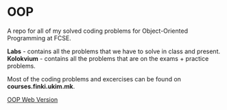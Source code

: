 # OOP
A repo for all of my solved coding problems for Object-Oriented Programming at FCSE.  

**Labs** - contains all the problems that we have to solve in class and present.  
**Kolokvium** - contains all the problems that are on the exams + practice problems.  

Most of the coding problems and excercises can be found on **courses.finki.ukim.mk**.  

[OOP Web Version](https://andrejstojkovic.github.io/OOP/)